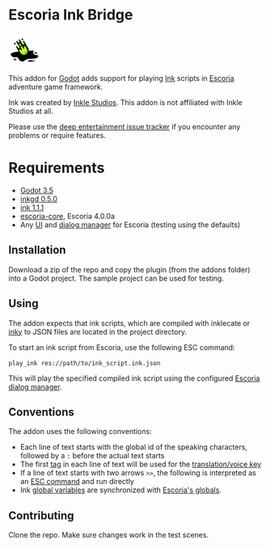 # Escoria Ink Bridge

![Escoria Ink Bridge logo](icon.png)

This addon for [Godot](https://godotengine.org) adds support for playing
[Ink](https://www.inklestudios.com/ink/) scripts in 
[Escoria](https://github.com/godot-escoria) adventure game framework.

Ink was created by [Inkle Studios](https://www.inklestudios.com). This addon
is not affiliated with Inkle Studios at all.

Please use the [deep entertainment issue tracker](https://github.com/deep-entertainment/issues/issues)
if you encounter any problems or require features.

# Requirements

* [Godot 3.5](https://godotengine.org/)
* [inkgd 0.5.0](https://github.com/ephread/inkgd)
* [ink 1.1.1](https://github.com/inkle/ink)
* [escoria-core](http://github.com/godot-escoria/escoria-core.git), Escoria 4.0.0a
* Any [UI](https://github.com/godot-escoria/escoria-ui-simplemouse/) and [dialog manager](https://github.com/godot-escoria/escoria-dialog-simple) for Escoria (testing using the defaults)

## Installation

Download a zip of the repo and copy the plugin (from the addons folder) into a Godot project. The sample project can be used for testing.

## Using

The addon expects that ink scripts, which are compiled with
inklecate or [inky](https://github.com/inkle/inky) to JSON files are located
in the project directory.

To start an ink script from Escoria, use the following ESC command:

    play_ink res://path/to/ink_script.ink.json

This will play the specified compiled ink script using the configured
[Escoria dialog manager](https://docs.escoria-framework.org/dialog-manager).

## Conventions

The addon uses the following conventions:

- Each line of text starts with the global id of the speaking characters,
  followed by a `:` before the actual text starts
- The first [tag](https://github.com/inkle/ink/blob/master/Documentation/WritingWithInk.md#tags) 
  in each line of text will be used for the [translation/voice key](https://docs.escoria-framework.org/translation)
- If a line of text starts with two arrows `>>`, the following is interpreted
  as an [ESC command](https://docs.escoria-framework.org/esc-reference)
  and run directly
- Ink [global variables](https://github.com/inkle/ink/blob/master/Documentation/WritingWithInk.md#1-global-variables) are synchronized with [Escoria's globals](https://docs.escoria-framework.org/globals).

## Contributing

Clone the repo. Make sure changes work in the test scenes.